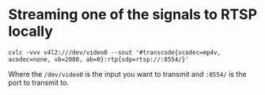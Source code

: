 # Streaming one of the signals to RTSP locally
    cvlc -vvv v4l2:///dev/video0 --sout '#transcode{vcodec=mp4v, acodec=none, vb=2000, ab=0}:rtp{sdp=rtsp://:8554/}'

Where the `/dev/video0` is the input you want to transmit and `:8554/` is the port to transmit to.